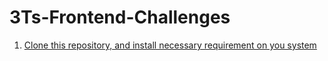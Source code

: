 # 3Ts-Frontend-Challenges

1. [Clone this repository, and install necessary requirement on you system](https://github.com/Theknighttron/3Ts-Frontend-Challenges/issues/1)
